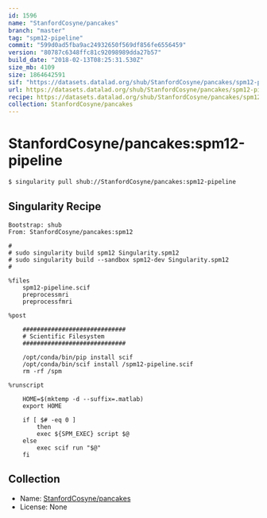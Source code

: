 ```yaml
---
id: 1596
name: "StanfordCosyne/pancakes"
branch: "master"
tag: "spm12-pipeline"
commit: "599d0ad5fba9ac24932650f569df856fe6556459"
version: "80787c6348ffc81c92098989dda27b57"
build_date: "2018-02-13T08:25:31.530Z"
size_mb: 4109
size: 1864642591
sif: "https://datasets.datalad.org/shub/StanfordCosyne/pancakes/spm12-pipeline/2018-02-13-599d0ad5-80787c63/80787c6348ffc81c92098989dda27b57.simg"
url: https://datasets.datalad.org/shub/StanfordCosyne/pancakes/spm12-pipeline/2018-02-13-599d0ad5-80787c63/
recipe: https://datasets.datalad.org/shub/StanfordCosyne/pancakes/spm12-pipeline/2018-02-13-599d0ad5-80787c63/Singularity
collection: StanfordCosyne/pancakes
---
```


# StanfordCosyne/pancakes:spm12-pipeline

```bash
$ singularity pull shub://StanfordCosyne/pancakes:spm12-pipeline
```

## Singularity Recipe

```singularity
Bootstrap: shub
From: StanfordCosyne/pancakes:spm12

# 
# sudo singularity build spm12 Singularity.spm12
# sudo singularity build --sandbox spm12-dev Singularity.spm12
#

%files
    spm12-pipeline.scif
    preprocessmri
    preprocessfmri

%post

    #############################
    # Scientific Filesystem
    #############################

    /opt/conda/bin/pip install scif
    /opt/conda/bin/scif install /spm12-pipeline.scif    
    rm -rf /spm

%runscript

    HOME=$(mktemp -d --suffix=.matlab)
    export HOME

    if [ $# -eq 0 ]
        then
        exec ${SPM_EXEC} script $@
    else
        exec scif run "$@"
    fi
```

## Collection

 - Name: [StanfordCosyne/pancakes](https://github.com/StanfordCosyne/pancakes)
 - License: None

